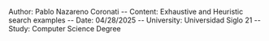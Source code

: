 Author: Pablo Nazareno Coronati -- Content: Exhaustive and Heuristic search examples -- Date: 04/28/2025 -- University: Universidad Siglo 21 -- Study: Computer Science Degree
 
 

